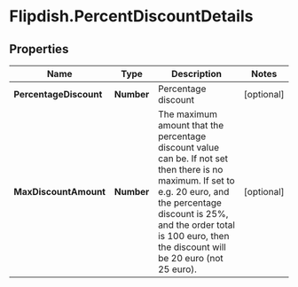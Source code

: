 # Flipdish.PercentDiscountDetails

## Properties

Name | Type | Description | Notes
------------ | ------------- | ------------- | -------------
**PercentageDiscount** | **Number** | Percentage discount | [optional] 
**MaxDiscountAmount** | **Number** | The maximum amount that the percentage discount value can be.  If not set then there is no maximum.  If set to e.g. 20 euro, and the percentage discount is 25%, and the order total is 100 euro, then the discount will be 20 euro (not 25 euro). | [optional] 


